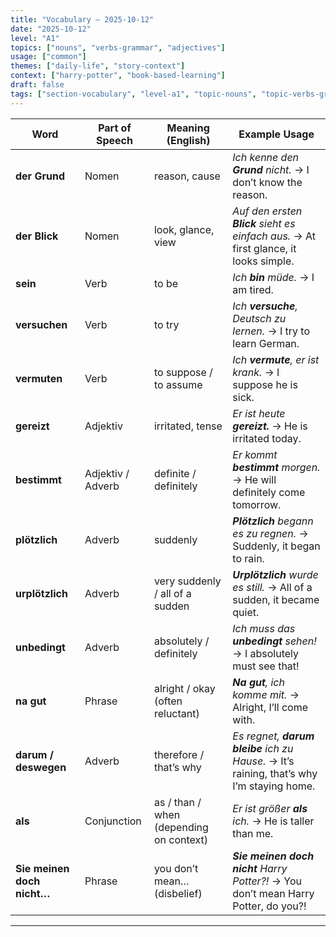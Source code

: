 ```yaml
---
title: "Vocabulary — 2025-10-12"
date: "2025-10-12"
level: "A1"
topics: ["nouns", "verbs-grammar", "adjectives"]
usage: ["common"]
themes: ["daily-life", "story-context"]
context: ["harry-potter", "book-based-learning"]
draft: false
tags: ["section-vocabulary", "level-a1", "topic-nouns", "topic-verbs-grammar", "topic-adjectives", "usage-common", "theme-daily-life", "theme-story-context", "context-harry-potter", "context-book-based-learning"]
---
```

| Word                       | Part of Speech    | Meaning (English)                       | Example Usage                                                                            |
| -------------------------- | ----------------- | --------------------------------------- | ---------------------------------------------------------------------------------------- |
| **der Grund**              | Nomen             | reason, cause                           | *Ich kenne den **Grund** nicht.* → I don’t know the reason.                              |
| **der Blick**              | Nomen             | look, glance, view                      | *Auf den ersten **Blick** sieht es einfach aus.* → At first glance, it looks simple.     |
| **sein**                   | Verb              | to be                                   | *Ich **bin** müde.* → I am tired.                                                        |
| **versuchen**              | Verb              | to try                                  | *Ich **versuche**, Deutsch zu lernen.* → I try to learn German.                          |
| **vermuten**               | Verb              | to suppose / to assume                  | *Ich **vermute**, er ist krank.* → I suppose he is sick.                                 |
| **gereizt**                | Adjektiv          | irritated, tense                        | *Er ist heute **gereizt.*** → He is irritated today.                                     |
| **bestimmt**               | Adjektiv / Adverb | definite / definitely                   | *Er kommt **bestimmt** morgen.* → He will definitely come tomorrow.                      |
| **plötzlich**              | Adverb            | suddenly                                | ***Plötzlich** begann es zu regnen.* → Suddenly, it began to rain.                       |
| **urplötzlich**            | Adverb            | very suddenly / all of a sudden         | ***Urplötzlich** wurde es still.* → All of a sudden, it became quiet.                    |
| **unbedingt**              | Adverb            | absolutely / definitely                 | *Ich muss das **unbedingt** sehen!* → I absolutely must see that!                        |
| **na gut**                 | Phrase            | alright / okay (often reluctant)        | ***Na gut**, ich komme mit.* → Alright, I’ll come with.                                  |
| **darum / deswegen**       | Adverb            | therefore / that’s why                  | *Es regnet, **darum bleibe** ich zu Hause.* → It’s raining, that’s why I’m staying home. |
| **als**                    | Conjunction       | as / than / when (depending on context) | *Er ist größer **als** ich.* → He is taller than me.                                     |
| **Sie meinen doch nicht…** | Phrase            | you don’t mean… (disbelief)             | ***Sie meinen doch nicht** Harry Potter?!* → You don’t mean Harry Potter, do you?!       |

---
